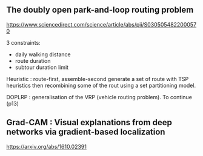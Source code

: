 ## The doubly open park-and-loop routing problem
https://www.sciencedirect.com/science/article/abs/pii/S0305054822000570

3 constraints:
- daily walking distance
- route duration
- subtour duration limit

Heuristic : route-first, assemble-second
generate a set of route with TSP heuristics
then recombining some of the rout using a set partitioning model.

DOPLRP : generalisation of the VRP (vehicle routing problem).
To continue (p13)


## Grad-CAM : Visual explanations from deep networks via gradient-based localization
https://arxiv.org/abs/1610.02391

